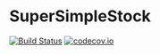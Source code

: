 # SuperSimpleStock

[![Build Status](https://travis-ci.org/idahjli/my-mytask.svg?branch=master)](https://travis-ci.org/idahjli/my-mytask/SuperSimpleStock)
[![codecov.io](https://codecov.io/github/idahjli/my-mytask/coverage.svg?branch=master)](https://codecov.io/github/idahjli/my-mytask?branch=master)


